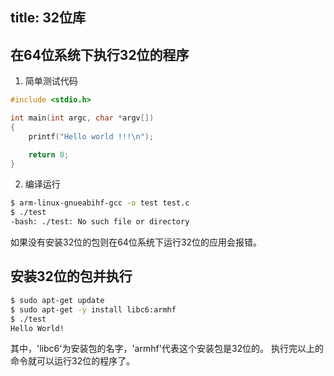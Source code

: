 title: 32位库
---

## 在64位系统下执行32位的程序

1. 简单测试代码

```c
#include <stdio.h>

int main(int argc, char *argv[])
{
    printf("Hello world !!!\n");

    return 0;
}
```

2. 编译运行

```bash
$ arm-linux-gnueabihf-gcc -o test test.c
$ ./test   
-bash: ./test: No such file or directory
```
如果没有安装32位的包则在64位系统下运行32位的应用会报错。

## 安装32位的包并执行

```bash
$ sudo apt-get update
$ sudo apt-get -y install libc6:armhf
$ ./test  
Hello World!
```
其中，'libc6'为安装包的名字，'armhf'代表这个安装包是32位的。
执行完以上的命令就可以运行32位的程序了。

